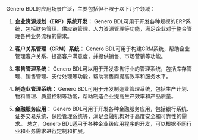 Genero BDL的应用场景广泛，主要包括但不限于以下几个领域：

1. **企业资源规划（ERP）系统开发：** Genero BDL可用于开发各种规模的ERP系统，包括财务管理、供应链管理、人力资源管理等功能，满足企业对于整合管理各种业务流程的需求。

1. **客户关系管理（CRM）系统：** Genero BDL可用于构建CRM系统，帮助企业管理客户关系、提高客户满意度，并提供销售、市场营销等功能。

1. **零售管理系统：** Genero BDL可以用于开发零售行业的管理系统，包括库存管理、销售管理、支付处理等功能，帮助零售商提高效率和服务水平。

1. **制造业管理系统：** Genero BDL可用于开发制造业管理系统，包括生产计划、物料管理、质量控制等功能，帮助制造企业提高生产效率和产品质量。

1. **金融服务应用：** Genero BDL可用于开发各种金融服务应用，包括银行系统、证券交易系统、保险管理系统等，满足金融机构对于高度安全和可靠性的需求。
总之，Genero BDL适用于各种企业级应用程序的开发，可以根据不同行业和业务需求进行定制和扩展。



